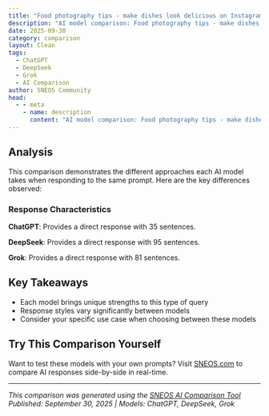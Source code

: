 ```yaml
---
title: "Food photography tips - make dishes look delicious on Instagram"
description: "AI model comparison: Food photography tips - make dishes look delicious on Instagram..."
date: 2025-09-30
category: comparison
layout: Clean
tags:
  - ChatGPT
  - DeepSeek
  - Grok
  - AI Comparison
author: SNEOS Community
head:
  - - meta
    - name: description
      content: "AI model comparison: Food photography tips - make dishes look delicious on Instagram..."
---
```


<ChatComparison
  title="Food photography tips - make dishes look delicious on Instagram"
  prompt="Food photography tips - make dishes look delicious on Instagram"
  :responses='{"ChatGPT": "Absolutely! Here are some tips to make your food photos look delicious and eye-catching on Instagram:\n\n### 1. **Lighting is Key**\n- Use natural light whenever possible. Shoot near a window with soft, diffused light to avoid harsh shadows.\n- Avoid using your phone\u2019s flash as it creates unappetizing reflections and harsh shadows.\n- If shooting indoors, consider using a reflector or white board to bounce light and fill shadows.\n\n### 2. **Choose the Right Angle**\n- Overhead shots (flat lays) work great for plates with multiple elements or flat dishes like pizzas and salads.\n- A 45-degree angle mimics how we normally see our food and works well for stacked foods like burgers or layered desserts.\n- Side shots are perfect for capturing layers in cakes, sandwiches, or drinks.\n\n### 3. **Use a Clean, Simple Background**\n- Keep the background uncluttered to let the food stand out.\n- Use neutral colors or natural textures like wooden tables, marble slabs, or rustic boards.\n- Avoid overly busy or bright patterns that draw attention away from the dish.\n\n### 4. **Focus on Texture and Detail**\n- Highlight textures like gooey cheese, crispy edges, steam rising, or glossy sauces.\n- Use a macro or close-up shot to capture intricate details that make the food look mouthwatering.\n- You can even lightly dust powdered sugar, sprinkle herbs, or drizzle sauces to add texture.\n\n### 5. **Styling Matters**\n- Arrange food neatly but naturally. Avoid perfectly symmetrical or overly staged setups.\n- Use garnishes like fresh herbs, lemon wedges, or colorful spices to add pops of color.\n- Use props such as utensils, napkins, or rustic bowls to tell a story but keep them minimal.\n\n### 6. **Edit Thoughtfully**\n- Adjust brightness, contrast, and saturation but keep colors true to life.\n- Avoid over-editing or heavy filters that make food look unrealistic.\n- Use apps like Lightroom, Snapseed, or VSCO for fine-tuning.\n\n### 7. **Show Action or Context**\n- Include hands holding the dish, a bite taken, or drizzling sauce to add life and relatability.\n- Show a bit of the surrounding context like a cup of coffee next to breakfast or drinks alongside a meal.\n\n### 8. **Keep It Fresh**\n- Photograph food soon after plating to capture it at its freshest.\n- Avoid soggy or wilted ingredients which don\u2019t photograph well.\n\n---\n\nBy combining good lighting, thoughtful composition, and careful styling, you\u2019ll make your dishes look absolutely delicious and perfect for Instagram! Would you like tips specific to any cuisine or dish?", "DeepSeek": "Of course! Making food look delicious on Instagram is a blend of art, science, and a few clever tricks. Here is a comprehensive guide to elevate your food photography from snapshots to stunning posts.\n\n### Part 1: The Foundation - Light \u0026 Composition\n\nThis is the most important part. Get these right, and you\u0027re 90% of the way there.\n\n#### **1. Master Natural Light**\nForget your flash. Natural light is your best friend.\n* **Source:** Shoot next to a large window. North-facing windows provide soft, consistent light all day.\n* **Time of Day:** The \u0022golden hours\u0022 (just after sunrise and just before sunset) provide warm, soft, flattering light. Avoid harsh midday sun.\n* **Diffuse Harsh Light:** If the light is too direct and creating harsh shadows, use a sheer white curtain or a piece of parchment paper as a diffuser.\n* **Side Lighting:** Position your food so the light hits it from the side or at a 3/4 angle. This creates depth, texture, and beautiful shadows that make the food look three-dimensional. Avoid backlighting until you\u0027re more experienced, as it can be tricky.\n\n#### **2. Compose Your Shot Like a Pro**\nHow you arrange the elements in your frame tells a story.\n* **The Rule of Thirds:** Imagine your frame divided into a 3x3 grid. Place your main subject (e.g., the burger, the pasta twirl) at one of the intersecting points for a more dynamic and engaging shot.\n* **Choose an Angle:**\n * **Flat Lay (Overhead):** Perfect for pizzas, tables full of dishes, toast, and colorful bowls. It\u2019s great for showing pattern and layout.\n * **The 45-Degree Angle:** The most popular and versatile angle. It shows the top and side of the food, giving a perspective that\u0027s very close to how we actually see a plate in front of us.\n * **Straight-On (0-Degrees):** Ideal for tall foods like burgers, layered cakes, and stacks of pancakes. It emphasizes height and layers.\n* **Create Depth and Layers:** Don\u0027t just have a lone plate on a blank table.\n * **Foreground \u0026 Background:** Place a fork, some scattered herbs, or a napkin in the foreground. Have a cup of coffee or a glass of wine slightly out of focus in the background.\n * **Textures:** Use different textures like a rough wooden board, a smooth marble slab, a fabric napkin, or a rustic plate to make the image more tactile.\n\n---\n\n### Part 2: Styling - Make the Food \u0022Pop\u0022\n\nThis is where you make the dish look irresistible.\n\n#### **1. The Hero Dish: Prep is Key**\n* **Freshness:** Use the freshest ingredients. A limp piece of basil or a wilted salad will never look good.\n* **Garnishes:** A sprinkle of fresh herbs, a drizzle of olive oil, a dusting of powdered sugar, or a squeeze of citrus can add a pop of color and a sense of \u0022finish.\u0022\n* **Texture \u0026 Height:** Build height on your plate. Don\u0027t flatten everything. A scoop of ice cream should have peaks, a salad should be loosely piled.\n* **The \u0022Hero\u0022 Piece:** Often, it\u0027s better to style one perfect bite rather than the whole dish. For example, get one perfect twirl of pasta with sauce and a piece of meat clinging to it.\n\n#### **2. Choose Your Props Wisely**\n* **Plates \u0026 Bowls:** Solid colors (white, grey, black, pastels) or simple patterns work best. They keep the focus on the food.\n* **Backgrounds:** Invest in a few textured boards (wood, marble, slate) or large sheets of craft paper. A simple, non-distracting background is crucial.\n* **Utensils \u0026 Linens:** A vintage fork, a crumpled linen napkin, or a rustic piece of bread can add character and a sense of place.\n\n---\n\n### Part 3: The Photo Shoot \u0026 Editing\n\n#### **1. Shooting (Phone or Camera)**\n* **Clean Your Lens:** A smudged lens is the #1 cause of blurry, low-quality photos.\n* **Tap to Focus:** Tap on the screen where your main subject is to ensure it\u0027s sharp.\n* **Use Exposure Compensation:** After tapping to focus, slide your finger up or down on the screen to brighten or darken the image. Slightly brighter (but not blown out) often looks more appetizing.\n* **Shoot in Square Mode (Optional):** If you know you\u0027re posting to Instagram, shoot in the 1:1 square or 4:5 vertical format to ensure your composition isn\u0027t cropped awkwardly later.\n* **Take Multiple Shots:** Try different angles, move props around, and take lots of photos. You can always delete the bad ones.\n\n#### **2. Editing for the \u0022Wow\u0022 Factor**\n**Never use the default Instagram filters.** They are too strong and rarely flatter food. Instead, learn to use manual editing tools.\n\n**A Simple Editing Workflow (using apps like VSCO, Lightroom Mobile, or even Instagram\u0027s own tools):**\n\n1. **Crop \u0026 Straighten:** Fix your composition. Make sure horizons are level.\n2. **Adjust Brightness/Exposure:** Increase this slightly to make the food look fresh and clean.\n3. **Increase Contrast:** This makes the colors pop and adds definition.\n4. **Boost Saturation \u0026 Vibrance:** Be subtle! Increase saturation to make colors richer, but don\u0027t go overboard. Vibrance is a smarter tool that boosts muted colors without oversaturating skin tones.\n5. **Sharpen:** A slight increase in sharpness or \u0022structure\u0022 can make the details of the food (like seeds on a bun or crystals on a sugar cookie) stand out.\n6. **Adjust White Balance:** If your photo looks too yellow (warm) or too blue (cool), use the temperature and tint sliders to correct it. The goal is for white napkins to look white.\n\n**Pro Tip:** For a cohesive Instagram feed, develop a consistent editing style. This could mean always having a warm tone, a cool tone, or a specific level of contrast.\n\n---\n\n### Part 4: Pro Tips \u0026 Tricks\n\n* **The Steam/Sizzle Illusion:** For hot dishes, a drop of water on a hot ingredient (like a grilled steak) can create steam. For a \u0022sizzle\u0022 effect on fajitas, carefully add a few drops of water to the hot pan just before shooting.\n* **The Oil \u0026 Water Trick:** To make berries, salads, or grilled meats look dewy and fresh, lightly brush them with a mix of oil and water using a pastry brush.\n* **The Ice Cream Scoop:** To prevent ice cream from melting, use a scoop of mashed potatoes as a stand-in, or use a mixture of shortening and powdered sugar that\u0027s been frozen.\n* **Tell a Story:** Include a hand reaching for a piece of bread, or someone pouring syrup on pancakes. This adds a human element and makes the photo more engaging.\n\n### Quick Cheat Sheet for Common Foods:\n* **Burgers/Sandwiches:** Shoot straight-on to show the layers. Use a toothpick in the back to hold it up tall.\n* **Pasta:** Use tongs or a fork to create one perfect, saucy twirl. Place it on the edge of the bowl.\n* **Salads:** Build in layers in a clear bowl, or shoot a flat lay to show all the colorful ingredients.\n* **Drinks:** Shoot on a reflective surface for a cool effect. Add condensation by lightly misting the glass with water. Garnish with a citrus slice or herb sprig.\n* **Baked Goods:** A dusting of powdered sugar or a drizzle of icing can make all the difference. Show a broken piece to reveal the soft interior.\n\nRemember, the goal is to make the viewer\u0027s mouth water. Happy shooting", "Grok": "Creating mouthwatering food photography for Instagram is all about combining good composition, lighting, styling, and editing to make your dishes pop. Here are some practical tips to help your food look irresistible:\n\n### 1. **Use Natural Lighting**\n - **Why it works**: Natural light brings out the true colors and textures of food, making it look fresh and appetizing.\n - **How to do it**: Shoot during the day near a large window with diffused light (avoid harsh, direct sunlight). If the light is too strong, use a sheer curtain or white diffuser to soften it.\n - **Tip**: Early morning or late afternoon (golden hour) light works best for a warm, inviting glow.\n\n### 2. **Choose the Right Angle**\n - **Why it works**: Different dishes look better from specific angles, highlighting their best features.\n - **How to do it**:\n - **Overhead (90-degree angle)**: Great for flat dishes like pizza, salads, or charcuterie boards to show the full layout.\n - **45-degree angle**: Ideal for layered dishes like burgers or cakes to show height and texture.\n - **Eye-level (straight on)**: Works well for tall drinks, stacked foods, or anything with visible layers.\n - **Tip**: Experiment with angles to find the most flattering view for your dish.\n\n### 3. **Style the Scene (Props and Background)**\n - **Why it works**: A well-styled shot adds context and makes the food more relatable and visually appealing.\n - **How to do it**:\n - Use simple, neutral backgrounds like wooden tables, marble, or linen napkins to keep the focus on the food.\n - Add props like cutlery, ingredients (e.g., herbs, lemons), or a glass of wine to tell a story, but don\u2019t overcrowd the frame.\n - Include a human element, like a hand holding a fork or pouring sauce, to create connection and movement.\n - **Tip**: Stick to a consistent aesthetic (e.g., rustic, minimal, colorful) to build a cohesive Instagram feed.\n\n### 4. **Focus on Composition**\n - **Why it works**: Good composition guides the viewer\u2019s eye and creates balance in the photo.\n - **How to do it**:\n - Use the **rule of thirds**: Place the main subject off-center for a more dynamic shot (most phone cameras have a grid option to help).\n - Create depth by layering elements (e.g., place a napkin or ingredients in the background).\n - Leave negative space to avoid a cluttered look.\n - **Tip**: Arrange food naturally\u2014don\u2019t overstyle to the point it looks fake. A little mess (like crumbs or drizzly sauce) can make it more appetizing.\n\n### 5. **Highlight Colors and Textures**\n - **Why it works**: Vibrant colors and visible textures (like crispy edges or glossy sauces) trigger hunger cues.\n - **How to do it**:\n - Choose dishes with contrasting colors (e.g., green herbs on a creamy pasta).\n - Capture details like steam, melting cheese, or condensation on a cold drink to show freshness.\n - Garnish strategically\u2014add a sprinkle of herbs, a drizzle of oil, or a dusting of powdered sugar for visual pop.\n - **Tip**: Avoid overcooking food before shooting\u2014it can lose its vibrant color.\n\n### 6. **Keep It Clean and Sharp**\n - **Why it works**: A sharp, focused image makes the food look professional and appetizing.\n - **How to do it**:\n - Clean the plate or surface before shooting (no fingerprints or stray crumbs unless intentional).\n - Use a tripod or stabilize your phone to avoid blur, especially in low light.\n - Tap on your phone screen to focus on the food, ensuring the key elements are sharp.\n - **Tip**: Use a small aperture (if using a DSLR) or portrait mode on phones to create a blurry background (bokeh effect) that highlights the dish.\n\n### 7. **Edit for Impact (but Don\u2019t Overdo It)**\n - **Why it works**: Subtle editing enhances the photo without making it look unrealistic.\n - **How to do it**:\n - Use apps like Lightroom, Snapseed, or VSCO to adjust brightness, contrast, and saturation.\n - Increase **brightness** and **contrast** to make the image pop.\n - Boost **saturation** slightly to enhance colors, but avoid over-saturating (it can look fake).\n - Sharpen the image to highlight textures.\n - **Tip**: Stick to a consistent editing style for your feed\u2014use the same preset or filter to maintain cohesion.\n\n### 8. **Add a Story or Context**\n - **Why it works**: Instagram is about engagement\u2014adding a story makes your post more relatable.\n - **How to do it**:\n - Write a caption that describes the dish, shares a recipe tip, or asks a question (e.g., \u201CWhat\u2019s your favorite comfort food?\u201D).\n - Use Instagram Stories to show behind-the-scenes prep or a quick video of slicing into the dish.\n - **Tip**: Use relevant hashtags like #Foodie, #FoodPorn, or #InstaFood to reach a wider audience.\n\n### 9. **Gear Up (Optional but Helpful)**\n - **Why it works**: You don\u2019t need fancy equipment, but small upgrades can elevate your shots.\n - **What to use**:\n - A smartphone with a good camera (most modern phones work great).\n - A small tripod or phone holder for steady shots.\n - A reflector (or a white piece of cardboard) to bounce light and fill in shadows.\n - A portable ring light for evening shoots or if natural light isn\u2019t available.\n - **Tip**: Start with what you have\u2014gear is secondary to creativity and technique.\n\n### 10. **Timing is Everything**\n - **Why it works**: Fresh food looks best, and posting at peak times increases engagement.\n - **How to do it**:\n - Shoot immediately after preparing the dish\u2014before it wilts, melts, or loses steam.\n - Post when your audience is active (typically early morning, lunchtime, or evening\u2014use Instagram Insights to check).\n - **Tip**: Plan your shoot in advance by prepping props and backgrounds so you don\u2019t lose the freshness of the food.\n\n### Bonus Tip: Experiment and Have Fun\n - Play with different styles\u2014try moody, dark backgrounds for rich dishes or bright, airy setups for desserts.\n - Capture action shots like pouring coffee or syrup for dynamic content.\n - Follow food photographers on Instagram for inspiration (e.g., @minimalistbaker, @halfbakedharvest).\n\nBy combining these tips, you can turn even simple dishes into Instagram-worthy masterpieces. Start with good lighting and composition, then refine your style over time. What kind of food are you planning to shoot? I\u2019d love to help with specific ideas! \uD83C\uDF74\uD83D\uDCF8"}' 
  published-date="22:46"
/>

## Analysis

This comparison demonstrates the different approaches each AI model takes when responding to the same prompt. Here are the key differences observed:

### Response Characteristics

**ChatGPT**: Provides a direct response with 35 sentences. 

**DeepSeek**: Provides a direct response with 95 sentences. 

**Grok**: Provides a direct response with 81 sentences. 

## Key Takeaways

- Each model brings unique strengths to this type of query
- Response styles vary significantly between models
- Consider your specific use case when choosing between these models

## Try This Comparison Yourself

Want to test these models with your own prompts? Visit [SNEOS.com](https://sneos.com) to compare AI responses side-by-side in real-time.

---

*This comparison was generated using the [SNEOS AI Comparison Tool](https://sneos.com)*
*Published: September 30, 2025 | Models: ChatGPT, DeepSeek, Grok*
